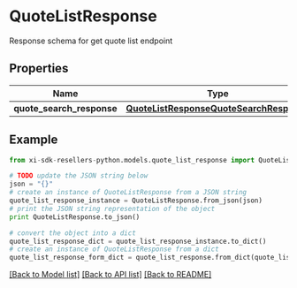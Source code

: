# QuoteListResponse

Response schema for get quote list endpoint

## Properties

Name | Type | Description | Notes
------------ | ------------- | ------------- | -------------
**quote_search_response** | [**QuoteListResponseQuoteSearchResponse**](QuoteListResponseQuoteSearchResponse.md) |  | [optional] 

## Example

```python
from xi-sdk-resellers-python.models.quote_list_response import QuoteListResponse

# TODO update the JSON string below
json = "{}"
# create an instance of QuoteListResponse from a JSON string
quote_list_response_instance = QuoteListResponse.from_json(json)
# print the JSON string representation of the object
print QuoteListResponse.to_json()

# convert the object into a dict
quote_list_response_dict = quote_list_response_instance.to_dict()
# create an instance of QuoteListResponse from a dict
quote_list_response_form_dict = quote_list_response.from_dict(quote_list_response_dict)
```
[[Back to Model list]](../README.md#documentation-for-models) [[Back to API list]](../README.md#documentation-for-api-endpoints) [[Back to README]](../README.md)


